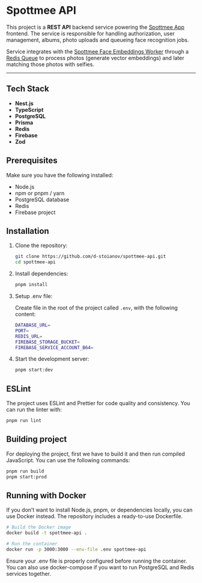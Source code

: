 # Spottmee API

This project is a **REST API** backend service powering the [Spottmee App](https://github.com/d-stoianov/spottmee-app) frontend. The service is responsible for handling authorization, user management, albums, photo uploads and queueing face recognition jobs.

Service integrates with the [Spottmee Face Embeddings Worker](https://github.com/d-stoianov/spottmee-face-embeddings-worker) through a [Redis Queue](https://redis.io/glossary/redis-queue) to process photos (generate vector embeddings) and later matching those photos with selfies.

---

## Tech Stack

-   **Nest.js**
-   **TypeScript**
-   **PostgreSQL**
-   **Prisma**
-   **Redis**
-   **Firebase**
-   **Zod**

## Prerequisites

Make sure you have the following installed:

- Node.js
- npm or pnpm / yarn
- PostgreSQL database
- Redis
- Firebase project

## Installation

1.  Clone the repository:

    ```bash
    git clone https://github.com/d-stoianov/spottmee-api.git
    cd spottmee-api
    ```

2.  Install dependencies:

    ```bash
    pnpm install
    ```

3.  Setup .env file:

    Create file in the root of the project called `.env`, with the following content:
    ```bash
    DATABASE_URL=
    PORT=
    REDIS_URL=
    FIREBASE_STORAGE_BUCKET=
    FIREBASE_SERVICE_ACCOUNT_B64=
    ```
    
5.  Start the development server:

    ```bash
    pnpm start:dev
    ```

## ESLint

The project uses ESLint and Prettier for code quality and consistency. You can run the linter with:

```bash
pnpm run lint
```

## Building project

For deploying the project, first we have to build it and then run compiled JavaScript. You can use the following commands:

```bash
pnpm run build
pnpm start:prod
```

## Running with Docker

If you don’t want to install Node.js, pnpm, or dependencies locally, you can use Docker instead.
The repository includes a ready-to-use Dockerfile.

```bash
# Build the Docker image
docker build -t spottmee-api .

# Run the container
docker run -p 3000:3000 --env-file .env spottmee-api
```

Ensure your .env file is properly configured before running the container.  
You can also use docker-compose if you want to run PostgreSQL and Redis services together.
